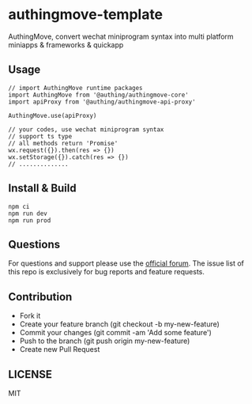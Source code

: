 # authingmove-template

AuthingMove, convert wechat miniprogram syntax into multi platform miniapps & frameworks & quickapp

## Usage
```
// import AuthingMove runtime packages
import AuthingMove from '@authing/authingmove-core'
import apiProxy from '@authing/authingmove-api-proxy'

AuthingMove.use(apiProxy)

// your codes, use wechat miniprogram syntax
// support ts type
// all methods return 'Promise'
wx.request({}).then(res => {})
wx.setStorage({}).catch(res => {})
// ..............
```

## Install & Build
```
npm ci
npm run dev
npm run prod
```

## Questions

For questions and support please use the [official forum](https://forum.authing.cn/). The issue list of this repo is exclusively for bug reports and feature requests.

## Contribution

- Fork it
- Create your feature branch (git checkout -b my-new-feature)
- Commit your changes (git commit -am 'Add some feature')
- Push to the branch (git push origin my-new-feature)
- Create new Pull Request

## LICENSE

MIT